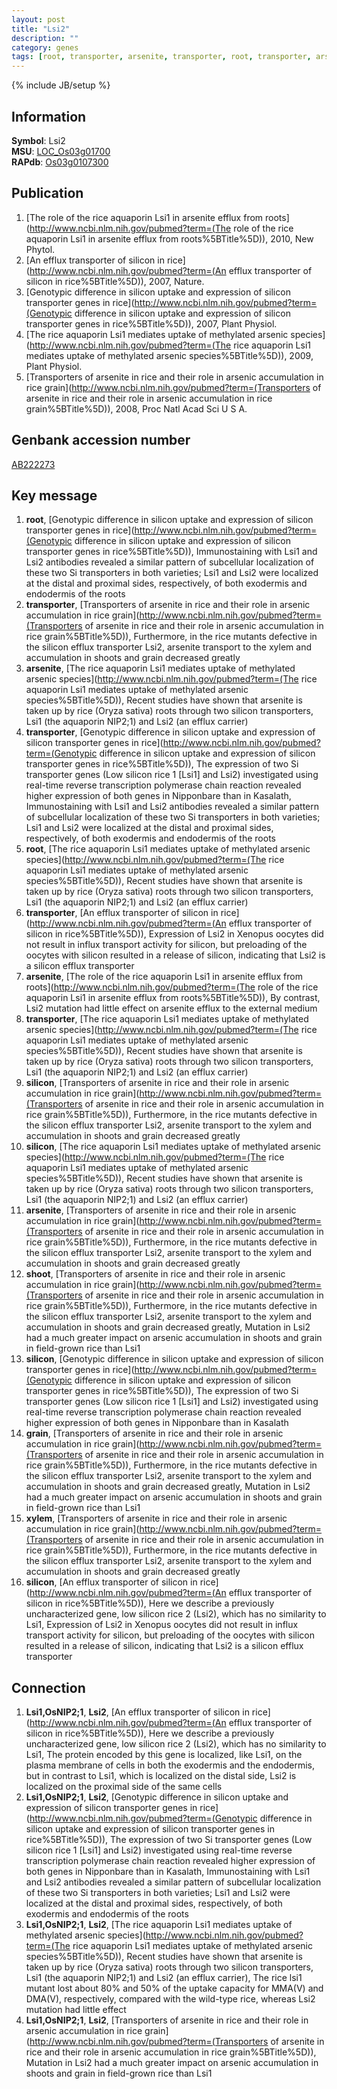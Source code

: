 ```yaml
---
layout: post
title: "Lsi2"
description: ""
category: genes
tags: [root, transporter, arsenite, transporter, root, transporter, arsenite, transporter, silicon, silicon, arsenite, shoot, silicon, grain, xylem, silicon]
---
```

{% include JB/setup %}

## Information
__Symbol__: Lsi2  
__MSU__: [LOC_Os03g01700](http://rice.plantbiology.msu.edu/cgi-bin/ORF_infopage.cgi?orf=LOC_Os03g01700)  
__RAPdb__: [Os03g0107300](http://rapdb.dna.affrc.go.jp/viewer/gbrowse_details/irgsp1?name=Os03g0107300)  

## Publication
1. [The role of the rice aquaporin Lsi1 in arsenite efflux from roots](http://www.ncbi.nlm.nih.gov/pubmed?term=(The role of the rice aquaporin Lsi1 in arsenite efflux from roots%5BTitle%5D)), 2010, New Phytol.
2. [An efflux transporter of silicon in rice](http://www.ncbi.nlm.nih.gov/pubmed?term=(An efflux transporter of silicon in rice%5BTitle%5D)), 2007, Nature.
3. [Genotypic difference in silicon uptake and expression of silicon transporter genes in rice](http://www.ncbi.nlm.nih.gov/pubmed?term=(Genotypic difference in silicon uptake and expression of silicon transporter genes in rice%5BTitle%5D)), 2007, Plant Physiol.
4. [The rice aquaporin Lsi1 mediates uptake of methylated arsenic species](http://www.ncbi.nlm.nih.gov/pubmed?term=(The rice aquaporin Lsi1 mediates uptake of methylated arsenic species%5BTitle%5D)), 2009, Plant Physiol.
5. [Transporters of arsenite in rice and their role in arsenic accumulation in rice grain](http://www.ncbi.nlm.nih.gov/pubmed?term=(Transporters of arsenite in rice and their role in arsenic accumulation in rice grain%5BTitle%5D)), 2008, Proc Natl Acad Sci U S A.

## Genbank accession number
[AB222273](http://www.ncbi.nlm.nih.gov/nuccore/AB222273)

## Key message
1. __root__, [Genotypic difference in silicon uptake and expression of silicon transporter genes in rice](http://www.ncbi.nlm.nih.gov/pubmed?term=(Genotypic difference in silicon uptake and expression of silicon transporter genes in rice%5BTitle%5D)),  Immunostaining with Lsi1 and Lsi2 antibodies revealed a similar pattern of subcellular localization of these two Si transporters in both varieties; Lsi1 and Lsi2 were localized at the distal and proximal sides, respectively, of both exodermis and endodermis of the roots
2. __transporter__, [Transporters of arsenite in rice and their role in arsenic accumulation in rice grain](http://www.ncbi.nlm.nih.gov/pubmed?term=(Transporters of arsenite in rice and their role in arsenic accumulation in rice grain%5BTitle%5D)),  Furthermore, in the rice mutants defective in the silicon efflux transporter Lsi2, arsenite transport to the xylem and accumulation in shoots and grain decreased greatly
3. __arsenite__, [The rice aquaporin Lsi1 mediates uptake of methylated arsenic species](http://www.ncbi.nlm.nih.gov/pubmed?term=(The rice aquaporin Lsi1 mediates uptake of methylated arsenic species%5BTitle%5D)),  Recent studies have shown that arsenite is taken up by rice (Oryza sativa) roots through two silicon transporters, Lsi1 (the aquaporin NIP2;1) and Lsi2 (an efflux carrier)
4. __transporter__, [Genotypic difference in silicon uptake and expression of silicon transporter genes in rice](http://www.ncbi.nlm.nih.gov/pubmed?term=(Genotypic difference in silicon uptake and expression of silicon transporter genes in rice%5BTitle%5D)),  The expression of two Si transporter genes (Low silicon rice 1 [Lsi1] and Lsi2) investigated using real-time reverse transcription polymerase chain reaction revealed higher expression of both genes in Nipponbare than in Kasalath, Immunostaining with Lsi1 and Lsi2 antibodies revealed a similar pattern of subcellular localization of these two Si transporters in both varieties; Lsi1 and Lsi2 were localized at the distal and proximal sides, respectively, of both exodermis and endodermis of the roots
5. __root__, [The rice aquaporin Lsi1 mediates uptake of methylated arsenic species](http://www.ncbi.nlm.nih.gov/pubmed?term=(The rice aquaporin Lsi1 mediates uptake of methylated arsenic species%5BTitle%5D)),  Recent studies have shown that arsenite is taken up by rice (Oryza sativa) roots through two silicon transporters, Lsi1 (the aquaporin NIP2;1) and Lsi2 (an efflux carrier)
6. __transporter__, [An efflux transporter of silicon in rice](http://www.ncbi.nlm.nih.gov/pubmed?term=(An efflux transporter of silicon in rice%5BTitle%5D)),  Expression of Lsi2 in Xenopus oocytes did not result in influx transport activity for silicon, but preloading of the oocytes with silicon resulted in a release of silicon, indicating that Lsi2 is a silicon efflux transporter
7. __arsenite__, [The role of the rice aquaporin Lsi1 in arsenite efflux from roots](http://www.ncbi.nlm.nih.gov/pubmed?term=(The role of the rice aquaporin Lsi1 in arsenite efflux from roots%5BTitle%5D)),  By contrast, Lsi2 mutation had little effect on arsenite efflux to the external medium
8. __transporter__, [The rice aquaporin Lsi1 mediates uptake of methylated arsenic species](http://www.ncbi.nlm.nih.gov/pubmed?term=(The rice aquaporin Lsi1 mediates uptake of methylated arsenic species%5BTitle%5D)),  Recent studies have shown that arsenite is taken up by rice (Oryza sativa) roots through two silicon transporters, Lsi1 (the aquaporin NIP2;1) and Lsi2 (an efflux carrier)
9. __silicon__, [Transporters of arsenite in rice and their role in arsenic accumulation in rice grain](http://www.ncbi.nlm.nih.gov/pubmed?term=(Transporters of arsenite in rice and their role in arsenic accumulation in rice grain%5BTitle%5D)),  Furthermore, in the rice mutants defective in the silicon efflux transporter Lsi2, arsenite transport to the xylem and accumulation in shoots and grain decreased greatly
10. __silicon__, [The rice aquaporin Lsi1 mediates uptake of methylated arsenic species](http://www.ncbi.nlm.nih.gov/pubmed?term=(The rice aquaporin Lsi1 mediates uptake of methylated arsenic species%5BTitle%5D)),  Recent studies have shown that arsenite is taken up by rice (Oryza sativa) roots through two silicon transporters, Lsi1 (the aquaporin NIP2;1) and Lsi2 (an efflux carrier)
11. __arsenite__, [Transporters of arsenite in rice and their role in arsenic accumulation in rice grain](http://www.ncbi.nlm.nih.gov/pubmed?term=(Transporters of arsenite in rice and their role in arsenic accumulation in rice grain%5BTitle%5D)),  Furthermore, in the rice mutants defective in the silicon efflux transporter Lsi2, arsenite transport to the xylem and accumulation in shoots and grain decreased greatly
12. __shoot__, [Transporters of arsenite in rice and their role in arsenic accumulation in rice grain](http://www.ncbi.nlm.nih.gov/pubmed?term=(Transporters of arsenite in rice and their role in arsenic accumulation in rice grain%5BTitle%5D)),  Furthermore, in the rice mutants defective in the silicon efflux transporter Lsi2, arsenite transport to the xylem and accumulation in shoots and grain decreased greatly, Mutation in Lsi2 had a much greater impact on arsenic accumulation in shoots and grain in field-grown rice than Lsi1
13. __silicon__, [Genotypic difference in silicon uptake and expression of silicon transporter genes in rice](http://www.ncbi.nlm.nih.gov/pubmed?term=(Genotypic difference in silicon uptake and expression of silicon transporter genes in rice%5BTitle%5D)),  The expression of two Si transporter genes (Low silicon rice 1 [Lsi1] and Lsi2) investigated using real-time reverse transcription polymerase chain reaction revealed higher expression of both genes in Nipponbare than in Kasalath
14. __grain__, [Transporters of arsenite in rice and their role in arsenic accumulation in rice grain](http://www.ncbi.nlm.nih.gov/pubmed?term=(Transporters of arsenite in rice and their role in arsenic accumulation in rice grain%5BTitle%5D)),  Furthermore, in the rice mutants defective in the silicon efflux transporter Lsi2, arsenite transport to the xylem and accumulation in shoots and grain decreased greatly, Mutation in Lsi2 had a much greater impact on arsenic accumulation in shoots and grain in field-grown rice than Lsi1
15. __xylem__, [Transporters of arsenite in rice and their role in arsenic accumulation in rice grain](http://www.ncbi.nlm.nih.gov/pubmed?term=(Transporters of arsenite in rice and their role in arsenic accumulation in rice grain%5BTitle%5D)),  Furthermore, in the rice mutants defective in the silicon efflux transporter Lsi2, arsenite transport to the xylem and accumulation in shoots and grain decreased greatly
16. __silicon__, [An efflux transporter of silicon in rice](http://www.ncbi.nlm.nih.gov/pubmed?term=(An efflux transporter of silicon in rice%5BTitle%5D)),  Here we describe a previously uncharacterized gene, low silicon rice 2 (Lsi2), which has no similarity to Lsi1, Expression of Lsi2 in Xenopus oocytes did not result in influx transport activity for silicon, but preloading of the oocytes with silicon resulted in a release of silicon, indicating that Lsi2 is a silicon efflux transporter

## Connection
1. __Lsi1,OsNIP2;1__, __Lsi2__, [An efflux transporter of silicon in rice](http://www.ncbi.nlm.nih.gov/pubmed?term=(An efflux transporter of silicon in rice%5BTitle%5D)),  Here we describe a previously uncharacterized gene, low silicon rice 2 (Lsi2), which has no similarity to Lsi1, The protein encoded by this gene is localized, like Lsi1, on the plasma membrane of cells in both the exodermis and the endodermis, but in contrast to Lsi1, which is localized on the distal side, Lsi2 is localized on the proximal side of the same cells
2. __Lsi1,OsNIP2;1__, __Lsi2__, [Genotypic difference in silicon uptake and expression of silicon transporter genes in rice](http://www.ncbi.nlm.nih.gov/pubmed?term=(Genotypic difference in silicon uptake and expression of silicon transporter genes in rice%5BTitle%5D)),  The expression of two Si transporter genes (Low silicon rice 1 [Lsi1] and Lsi2) investigated using real-time reverse transcription polymerase chain reaction revealed higher expression of both genes in Nipponbare than in Kasalath, Immunostaining with Lsi1 and Lsi2 antibodies revealed a similar pattern of subcellular localization of these two Si transporters in both varieties; Lsi1 and Lsi2 were localized at the distal and proximal sides, respectively, of both exodermis and endodermis of the roots
3. __Lsi1,OsNIP2;1__, __Lsi2__, [The rice aquaporin Lsi1 mediates uptake of methylated arsenic species](http://www.ncbi.nlm.nih.gov/pubmed?term=(The rice aquaporin Lsi1 mediates uptake of methylated arsenic species%5BTitle%5D)),  Recent studies have shown that arsenite is taken up by rice (Oryza sativa) roots through two silicon transporters, Lsi1 (the aquaporin NIP2;1) and Lsi2 (an efflux carrier), The rice lsi1 mutant lost about 80% and 50% of the uptake capacity for MMA(V) and DMA(V), respectively, compared with the wild-type rice, whereas Lsi2 mutation had little effect
4. __Lsi1,OsNIP2;1__, __Lsi2__, [Transporters of arsenite in rice and their role in arsenic accumulation in rice grain](http://www.ncbi.nlm.nih.gov/pubmed?term=(Transporters of arsenite in rice and their role in arsenic accumulation in rice grain%5BTitle%5D)),  Mutation in Lsi2 had a much greater impact on arsenic accumulation in shoots and grain in field-grown rice than Lsi1


